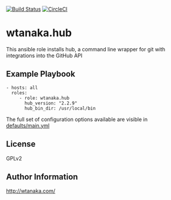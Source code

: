 [![Build Status](https://travis-ci.org/wtanaka/ansible-role-hub.svg?branch=master)](https://travis-ci.org/wtanaka/ansible-role-hub)
[![CircleCI](https://circleci.com/gh/wtanaka/ansible-role-hub.svg?style=svg)](https://circleci.com/gh/wtanaka/ansible-role-hub)

wtanaka.hub
===========

This ansible role installs hub, a command line wrapper for git with
integrations into the GitHub API

Example Playbook
----------------

    - hosts: all
      roles:
         - role: wtanaka.hub
           hub_version: "2.2.9"
           hub_bin_dir: /usr/local/bin

The full set of configuration options available are visible in
[defaults/main.yml](defaults/main.yml)

License
-------

GPLv2

Author Information
------------------

http://wtanaka.com/
